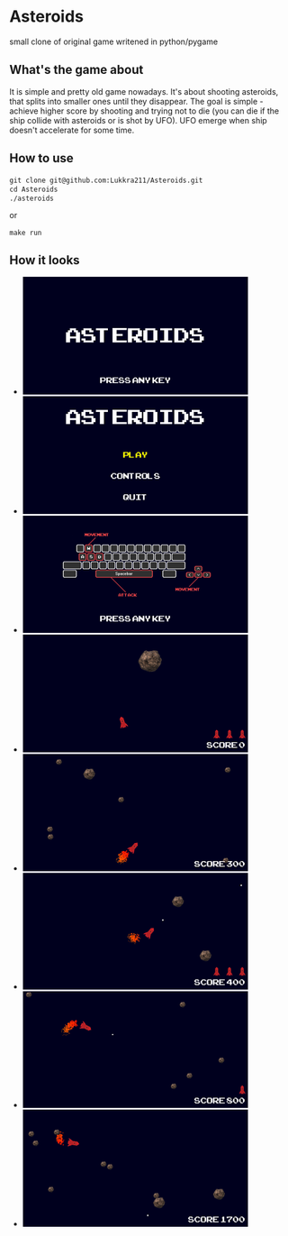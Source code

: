 # Asteroids

small clone of original game writened in python/pygame


## What's the game about

It is simple and pretty old game nowadays.
It's about shooting asteroids, that splits into smaller ones until they disappear.
The goal is simple - achieve higher score by shooting and trying not to die (you can
die if the ship collide with asteroids or is shot by UFO). UFO emerge when ship
doesn't accelerate for some time.

## How to use

```
git clone git@github.com:Lukkra211/Asteroids.git
cd Asteroids
./asteroids
```

or

```
make run
```

## How it looks
- ![Title screen](https://github.com/Lukkra211/Asteroids/blob/master/assets/title.png)
- ![Menu](https://github.com/Lukkra211/Asteroids/blob/master/assets/menu.png)
- ![Controls](https://github.com/Lukkra211/Asteroids/blob/master/assets/controls.png)
- ![Game 1](https://github.com/Lukkra211/Asteroids/blob/master/assets/game_1.png)
- ![Game 2](https://github.com/Lukkra211/Asteroids/blob/master/assets/game_2.png)
- ![Game 3](https://github.com/Lukkra211/Asteroids/blob/master/assets/game_3.png)
- ![Game 4](https://github.com/Lukkra211/Asteroids/blob/master/assets/game_4.png)
- ![Game 5](https://github.com/Lukkra211/Asteroids/blob/master/assets/game_5.png)
